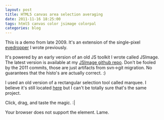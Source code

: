 ```yaml
---
layout: post
title: HTML5 canvas area selection averaging
date: 2011-11-16 18:25:00
tags: html5 canvas color jsimage colorpal
categories: blog
---
```


This is a demo from late 2009.  It's an extension of the single-pixel [eyedropper](/blog/2011/11/16/html5-canvas-eyedropper/) I wrote previously.

It's powered by an early version of an old JS toolkit I wrote called JSImage.  The latest version is available at my [JSImage github repo](https://github.com/mwcz/jsimage).  Don't be fooled by the 2011 commits, those are just artifacts from svn-&gt;git migration.  No guarantees that the histo's are actually correct. :)

I used an old version of a rectangular selection tool called marquee.  I believe it's still located [here](http://marqueetool.net/) but I can't be totally sure that's the same project.

Click, drag, and taste the magic. :|

<link rel="stylesheet" type="text/css" href="/static/css/004/marker.css" /> 
<script type="text/javascript" src="/static/js/004/marquee/prototype_reduced.js"></script> 
<script type="text/javascript" src="/static/js/004/marquee/rectmarquee.js"></script> 
<script type="text/javascript" src="/static/js/004/JSImage.js"></script> 
 
 
<script type="text/javascript"> 
        
window.onload = function() {
 
    images0 = new JSImage( "c0", "/static/images/004/kazoo.png" );
    setTimeout("images0.draggable();",100); // enable the selection
 
}
 
var images0; // make images0 public so I can play with it in firebug more easily
 
</script> 
 
<canvas id="c0"> 
    Your browser does not support the <canvas> element. Lame.
</canvas>  
